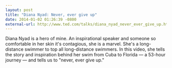 ```yaml
---
layout: post
title: "Diana Nyad: Never, ever give up"
date: 2014-01-02 01:26:39 -0800
external-url: http://www.ted.com/talks/diana_nyad_never_ever_give_up.html
---
```


Diana Nyad is a hero of mine. An inspirational speaker and someone so
comfortable in her skin it's contagious, she is a marvel. She's a long-distance
swimmer to top all long-distance swimmers. In this video, she tells the story
and inspiration behind her swim from Cuba to Florida &mdash; a 53-hour journey
&mdash; and tells us to "never, ever give up."
